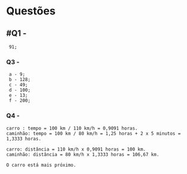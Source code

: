 # Questões

## #Q1 -
     91;
### Q3 - 
     a - 9;
     b - 128;
     c - 49;
     d - 100;
     e - 13;
     f - 200;

### Q4 -
    carro : tempo = 100 km / 110 km/h = 0,9091 horas.
    caminhão: tempo = 100 km / 80 km/h = 1,25 horas + 2 x 5 minutos = 1,3333 horas.

    carro: distância = 110 km/h x 0,9091 horas = 100 km.
    caminhão: distância = 80 km/h x 1,3333 horas = 106,67 km.
   
    O carro está mais próximo.
